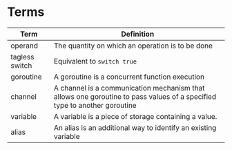 # Terms


|      Term      |                                                        Definition                                                        |
| -------------- | ------------------------------------------------------------------------------------------------------------------------ |
| operand        | The quantity on which an operation is to be done                                                                         |
| tagless switch | Equivalent to `switch true`                                                                                              |
| goroutine      | A goroutine is a concurrent function execution                                                                           |
| channel        | A channel is a communication mechanism that allows one goroutine to pass values of a specified type to another goroutine |
| variable       | A variable is a piece of storage containing a value.                                                                     |
| alias          | An alias is an additional way to identify an existing variable                                                           |
